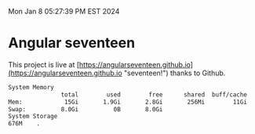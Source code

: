 Mon Jan  8 05:27:39 PM EST 2024

# Angular seventeen


This project is live at [https://angularseventeen.github.io](https://angularseventeen.github.io "seventeen!") thanks to Github.

```bash
System Memory
               total        used        free      shared  buff/cache   available
Mem:            15Gi       1.9Gi       2.8Gi       256Mi        11Gi        13Gi
Swap:          8.0Gi          0B       8.0Gi
System Storage
676M	.
